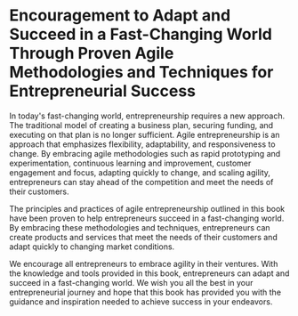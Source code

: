 Encouragement to Adapt and Succeed in a Fast-Changing World Through Proven Agile Methodologies and Techniques for Entrepreneurial Success
=====================================================================================================================================================

In today's fast-changing world, entrepreneurship requires a new approach. The traditional model of creating a business plan, securing funding, and executing on that plan is no longer sufficient. Agile entrepreneurship is an approach that emphasizes flexibility, adaptability, and responsiveness to change. By embracing agile methodologies such as rapid prototyping and experimentation, continuous learning and improvement, customer engagement and focus, adapting quickly to change, and scaling agility, entrepreneurs can stay ahead of the competition and meet the needs of their customers.

The principles and practices of agile entrepreneurship outlined in this book have been proven to help entrepreneurs succeed in a fast-changing world. By embracing these methodologies and techniques, entrepreneurs can create products and services that meet the needs of their customers and adapt quickly to changing market conditions.

We encourage all entrepreneurs to embrace agility in their ventures. With the knowledge and tools provided in this book, entrepreneurs can adapt and succeed in a fast-changing world. We wish you all the best in your entrepreneurial journey and hope that this book has provided you with the guidance and inspiration needed to achieve success in your endeavors.

